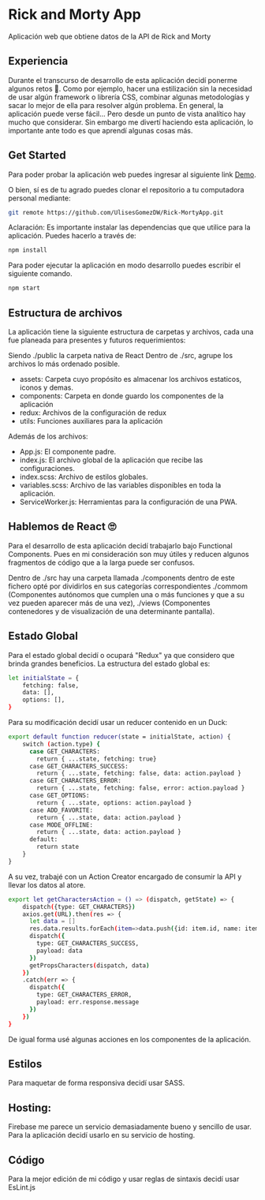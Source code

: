 # Rick and Morty App
Aplicación web que obtiene datos de la API de Rick and Morty

## Experiencia
Durante el transcurso de desarrollo de esta aplicación decidí ponerme algunos retos 🤔. Como por ejemplo, hacer una estilización sin la necesidad de usar algún framework o librería CSS, combinar algunas metodologías y sacar lo mejor de ella para resolver algún problema. En general, la aplicación puede verse fácil... Pero desde un punto de vista analítico hay mucho que considerar. Sin embargo me divertí haciendo esta aplicación, lo importante ante todo es que aprendí algunas cosas más.

## Get Started
Para poder probar la aplicación web puedes ingresar al siguiente link [Demo](https://rickandmorty-b02c4.web.app/).

O bien, sí es de tu agrado puedes clonar el repositorio a tu computadora personal mediante:
```bash
git remote https://github.com/UlisesGomezDW/Rick-MortyApp.git
```

Aclaración: Es importante instalar las dependencias que que utilice para la aplicación. Puedes hacerlo a través de:
```bash
npm install
```

Para poder ejecutar la aplicación en modo desarrollo puedes escribir el siguiente comando.
```bash
npm start
```
## Estructura de archivos
La aplicación tiene la siguiente estructura de carpetas y archivos, cada una fue planeada para presentes y futuros requerimientos:

Siendo ./public la carpeta nativa de React
Dentro de ./src, agrupe los archivos lo más ordenado posible.
- assets: Carpeta cuyo propósito es almacenar los archivos estaticos, iconos y demas.
- components: Carpeta en donde guardo los componentes de la aplicación
- redux: Archivos de la configuración de redux
- utils: Funciones auxiliares para la aplicación

Además de los archivos:
- App.js: El componente padre.
- index.js: El archivo global de la aplicación que recibe las configuraciones.
- index.scss: Archivo de estilos globales.
- variables.scss: Archivo de las variables disponibles en toda la aplicación.
- ServiceWorker.js: Herramientas para la configuración de una PWA.


## Hablemos de React 🙄
Para el desarrollo de esta aplicación decidí trabajarlo bajo Functional Components. Pues en mi consideración son muy útiles y reducen algunos fragmentos de código que a la larga puede ser confusos.

Dentro de ./src hay una carpeta llamada ./components dentro de este fichero opté por dividirlos en sus categorías correspondientes  ./commom (Componentes autónomos que cumplen una o más funciones y que a su vez pueden aparecer más de una vez), ./views (Componentes contenedores y de visualización de una determinante pantalla).

## Estado Global
Para el estado global decidí o ocupará "Redux" ya que considero que brinda grandes beneficios.
La estructura del estado global es:
```bash
let initialState = {
    fetching: false,
    data: [],
    options: [],
}
```

Para su modificación decidí usar un reducer contenido en un Duck:
```bash
export default function reducer(state = initialState, action) {
    switch (action.type) {
      case GET_CHARACTERS:
        return { ...state, fetching: true}
      case GET_CHARACTERS_SUCCESS:
        return { ...state, fetching: false, data: action.payload }
      case GET_CHARACTERS_ERROR:
        return { ...state, fetching: false, error: action.payload }
      case GET_OPTIONS:
        return { ...state, options: action.payload }
      case ADD_FAVORITE:
        return { ...state, data: action.payload }
      case MODE_OFFLINE:
        return { ...state, data: action.payload }
      default:
        return state
    }
}
```
A su vez, trabajé con un Action Creator encargado de consumir la API y llevar los datos al atore. 
```bash
export let getCharactersAction = () => (dispatch, getState) => {
    dispatch({type: GET_CHARACTERS})
    axios.get(URL).then(res => {
      let data = []
      res.data.results.forEach(item=>data.push({id: item.id, name: item.name, image: item.image, specie: item.species, status: item.status, type: item.type === '' ? 'No definido' : item.type, gender: item.gender, favorite: false}))
      dispatch({
        type: GET_CHARACTERS_SUCCESS,
        payload: data
      })
      getPropsCharacters(dispatch, data)
    })
    .catch(err => {
      dispatch({
        type: GET_CHARACTERS_ERROR,
        payload: err.response.message
      })
    })
}
```

De igual forma usé algunas acciones en los componentes de la aplicación.

## Estilos
Para maquetar de forma responsiva decidí usar SASS.

## Hosting:
Firebase me parece un servicio demasiadamente bueno y sencillo de usar. Para la aplicación decidí usarlo en su servicio de hosting.

## Código
Para la mejor edición de mi código  y usar reglas de sintaxis decidí usar EsLint.js






